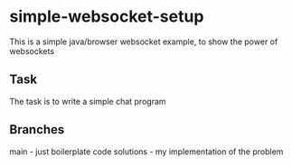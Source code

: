 # simple-websocket-setup
This is a simple java/browser websocket example, to show the power of websockets

## Task
The task is to write a simple chat program

## Branches
main - just boilerplate code
solutions - my implementation of the problem
